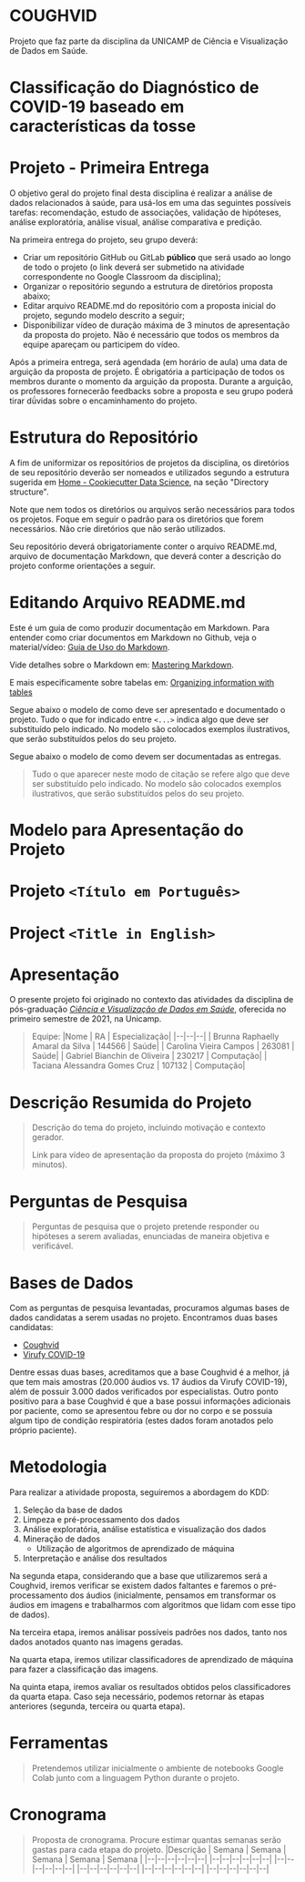 # COUGHVID
Projeto que faz parte da disciplina da UNICAMP de Ciência e Visualização de Dados em Saúde.

# Classificação do Diagnóstico de COVID-19 baseado em características da tosse 

# Projeto - Primeira Entrega

O objetivo geral do projeto final desta disciplina é realizar a análise de dados relacionados à saúde, para usá-los em uma das seguintes possíveis tarefas: recomendação, estudo de associações, validação de hipóteses, análise exploratória, análise visual, análise comparativa e predição.

Na primeira entrega do projeto, seu grupo deverá:

 - Criar um repositório GitHub ou GitLab **público** que será usado ao longo de todo o projeto (o link deverá ser submetido na atividade correspondente no Google Classroom da disciplina);
 - Organizar o repositório segundo a estrutura de diretórios proposta abaixo;
 - Editar arquivo README.md do repositório com a proposta inicial do projeto, segundo modelo descrito a seguir;
 - Disponibilizar vídeo de duração máxima de 3 minutos de apresentação da proposta do projeto. Não é necessário que todos os membros da equipe apareçam ou participem do vídeo.

Após a primeira entrega, será agendada (em horário de aula) uma data de arguição da proposta de projeto. É obrigatória a participação de todos os membros durante o momento da arguição da proposta. Durante a arguição, os professores fornecerão feedbacks sobre a proposta e seu grupo poderá tirar dǘvidas sobre o encaminhamento do projeto. 

# Estrutura do Repositório

A fim de uniformizar os repositórios de projetos da disciplina, os diretórios de seu repositório deverão ser nomeados e utilizados segundo a estrutura sugerida em [Home - Cookiecutter Data Science](https://drivendata.github.io/cookiecutter-data-science/), na seção "Directory structure".

Note que nem todos os diretórios ou arquivos serão necessários para todos os projetos. Foque em seguir o padrão para os diretórios que forem necessários. Não crie diretórios que não serão utilizados.

Seu repositório deverá obrigatoriamente conter o arquivo README.md, arquivo de documentação Markdown, que deverá conter a descrição do projeto conforme orientações a seguir.


# Editando Arquivo README.md

Este é um guia de como produzir documentação em Markdown. Para entender como criar documentos em Markdown no Github, veja o material/vídeo:
[Guia de Uso do Markdown](https://github.com/mc-unicamp/oficinas/tree/master/docs).

Vide detalhes sobre o Markdown em: [Mastering Markdown](https://guides.github.com/features/mastering-markdown/).

E mais especificamente sobre tabelas em: [Organizing information with tables](https://help.github.com/en/articles/organizing-information-with-tables)

Segue abaixo o modelo de como deve ser apresentado e documentado o projeto. Tudo o que for indicado entre `<...>` indica algo que deve ser substituído pelo indicado. No modelo são colocados exemplos ilustrativos, que serão substituídos pelos do seu projeto.

Segue abaixo o modelo de como devem ser documentadas as entregas.
> Tudo o que aparecer neste modo de citação se refere algo que deve ser substituído pelo indicado. No modelo são colocados exemplos ilustrativos, que serão substituídos pelos do seu projeto.

# Modelo para Apresentação do Projeto

# Projeto `<Título em Português>`
# Project `<Title in English>`

# Apresentação

O presente projeto foi originado no contexto das atividades da disciplina de pós-graduação [*Ciência e Visualização de Dados em Saúde*](https://github.com/datasci4health/home), oferecida no primeiro semestre de 2021, na Unicamp.

> Equipe:
> |Nome  | RA | Especialização|
> |--|--|--|
> | Brunna Raphaelly Amaral da Silva   | 144566  | Saúde|
> | Carolina Vieira Campos  | 263081  | Saúde|
> | Gabriel Bianchin de Oliveira  | 230217  | Computação|
> | Taciana Alessandra Gomes Cruz  | 107132  | Computação|


# Descrição Resumida do Projeto
> Descrição do tema do projeto, incluindo motivação e contexto gerador.
> 
> Link para vídeo de apresentação da proposta do projeto (máximo 3 minutos).

# Perguntas de Pesquisa
> Perguntas de pesquisa que o projeto pretende responder ou hipóteses a serem avaliadas, enunciadas de maneira objetiva e verificável.

# Bases de Dados
Com as perguntas de pesquisa levantadas, procuramos algumas bases de dados candidatas a serem usadas no projeto. Encontramos duas bases candidatas:
* [Coughvid](https://zenodo.org/record/4048312#.YGzbTD9v-Uk)
* [Virufy COVID-19](https://github.com/virufy/virufy-data)

Dentre essas duas bases, acreditamos que a base Coughvid é a melhor, já que tem mais amostras (20.000 áudios vs. 17 áudios da Virufy COVID-19), além de possuir 3.000 dados verificados por especialistas. Outro ponto positivo para a base Coughvid é que a base possui informações adicionais por paciente, como se apresentou febre ou dor no corpo e se possuia algum tipo de condição respiratória (estes dados foram anotados pelo próprio paciente).
<!-- 
> Elencar bases de dados candidatas a serem utilizadas no projeto. 
-->

# Metodologia
Para realizar a atividade proposta, seguiremos a abordagem do KDD:
1. Seleção da base de dados
2. Limpeza e pré-processamento dos dados
3. Análise exploratória, análise estatística e visualização dos dados
4. Mineração de dados
	* Utilização de algoritmos de aprendizado de máquina
5. Interpretação e análise dos resultados

Na segunda etapa, considerando que a base que utilizaremos será a Coughvid, iremos verificar se existem dados faltantes e faremos o pré-processamento dos áudios (inicialmente, pensamos em transformar os áudios em imagens e trabalharmos com algoritmos que lidam com esse tipo de dados).

Na terceira etapa, iremos análisar possíveis padrões nos dados, tanto nos dados anotados quanto nas imagens geradas.

Na quarta etapa, iremos utilizar classificadores de aprendizado de máquina para fazer a classificação das imagens.

Na quinta etapa, iremos avaliar os resultados obtidos pelos classificadores da quarta etapa. Caso seja necessário, podemos retornar às etapas anteriores (segunda, terceira ou quarta etapa).
<!--
> Proposta de metodologia incluindo especificação de quais técnicas pretende-se explorar, tais como: aprendizagem de máquina, análise de redes, análise estatística, ou integração de uma ou mais técnicas. Para a primeira entrega, descreva de maneira mais genérica que tipo de abordagem seu grupo pretende realizar.
-->

# Ferramentas
> Pretendemos utilizar inicialmente o ambiente de notebooks Google Colab junto com a linguagem Python durante o projeto. 

# Cronograma
> Proposta de cronograma. Procure estimar quantas semanas serão gastas para cada etapa do projeto.
> |Descrição  | Semana | Semana | Semana | Semana | Semana |
> |--|--|--|--|--|--|
> |--|--|--|--|--|--|
> |--|--|--|--|--|--|
> |--|--|--|--|--|--|
> |--|--|--|--|--|--|
> |--|--|--|--|--|--|

